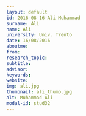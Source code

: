 ```yaml
---
layout: default 
id: 2016-08-16-Ali-Muhammad
surname: Ali
name: Ali
university: Univ. Trento
date: 16/08/2016
aboutme: 
from: 
research_topic: 
subtitle: 
advisor: 
keywords: 
website: 
img: ali.jpg
thumbnail: ali_thumb.jpg
alt: Muhammad Ali
modal-id: stud32
---
```

